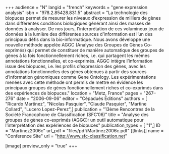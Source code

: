 +++
audience = "N"
langid = "french"
keywords = "gene expression analysis"
isbn = "978.2.85428.831.5"
abstract = "La technologie des biopuces permet de mesurer les niveaux d’expression de milliers de gènes dans différentes conditions biologiques générant ainsi des masses de données à analyser. De nos jours, l’interprétation de ces volumineux jeux de données à la lumière des différentes sources d’information est l’un des principaux défis dans la bio-informatique. Nous avons développé une nouvelle méthode appelée AGGC (Analyse des Groupes de Gènes Co-exprimés) qui permet de constituer de manière automatique des groupes de gènes à la fois fonctionnellement riches, i.e. qui partagent les mêmes annotations fonctionnelles, et co-exprimés. AGGC intègre l’information issue des biopuces, i.e. les profils d’expression des gènes, avec les annotations fonctionnelles des gènes obtenues à partir des sources d’information génomiques comme Gene Ontology. Les expérimentations menées avec cette méthode ont permis de mettre en évidence les principaux groupes de gènes fonctionnellement riches et co-exprimés dans des expériences de biopuces."
location = "Metz, France"
pages = "267–276"
date = "2006-09-06"
editor = "Cépaduès Editions"
authors = [ "Ricardo Martinez", "Nicolas Pasquier", "Claude Pasquier", "Martine Collard", "Lucero Lopez-Perez",]
publication = "13ème Rencontres de la Société Francophone de Classification (SFC’06)"
title = "Analyse des groupes de gènes co-exprimés (AGGC): un outil automatique pour l'interprétation des expériences de biopuces"
publication_types = [ "1",]
ID = "Martinez2006c"
url_pdf = "files/pdf/Martinez2006c.pdf"
[[links]]
name = "Conference Site"
url = "http://www.sfc-classification.net"

[image]
preview_only = "true"
+++
